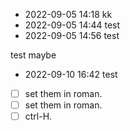 - 2022-09-05 14:18 kk
- 2022-09-05 14:44 test
- 2022-09-05 14:56 test


test
maybe
- 2022-09-10 16:42 test

- [ ] set them in roman. 
- [ ] set them in roman. 
- [ ] ctrl-H. 